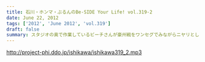 ```yaml
---
title: 石川・ホンマ・ぶるんのBe-SIDE Your Life! vol.319-2
date: June 22, 2012
tags: ['2012', 'June 2012', 'vol.319']
draft: false
summary: スタジオの奥で作業しているビーチさんが豪州戦をワンセグでみながらニヤリとしたり、残念な顔したり・・・実は、この２本目のあと、後半残り１５分をみんなで観戦したりして・・・ＮＡＭＡＥ
---
```


http://project-phi.ddo.jp/ishikawa/ishikawa319_2.mp3
